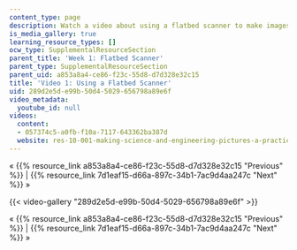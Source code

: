 ```yaml
---
content_type: page
description: Watch a video about using a flatbed scanner to make images.
is_media_gallery: true
learning_resource_types: []
ocw_type: SupplementalResourceSection
parent_title: 'Week 1: Flatbed Scanner'
parent_type: SupplementalResourceSection
parent_uid: a853a8a4-ce86-f23c-55d8-d7d328e32c15
title: 'Video 1: Using a Flatbed Scanner'
uid: 289d2e5d-e99b-50d4-5029-656798a89e6f
video_metadata:
  youtube_id: null
videos:
  content:
  - 057374c5-a0fb-f10a-7117-643362ba387d
  website: res-10-001-making-science-and-engineering-pictures-a-practical-guide-to-presenting-your-work-spring-2016
---
```


« {{% resource_link a853a8a4-ce86-f23c-55d8-d7d328e32c15 "Previous" %}} | {{% resource_link 7d1eaf15-d66a-897c-34b1-7ac9d4aa247c "Next" %}} »

{{< video-gallery "289d2e5d-e99b-50d4-5029-656798a89e6f" >}}


« {{% resource_link a853a8a4-ce86-f23c-55d8-d7d328e32c15 "Previous" %}} | {{% resource_link 7d1eaf15-d66a-897c-34b1-7ac9d4aa247c "Next" %}} »